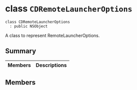 # class `CDRemoteLauncherOptions` 

```
class CDRemoteLauncherOptions
  : public NSObject
```  

A class to represent RemoteLauncherOptions.



## Summary

 Members                        | Descriptions                                
--------------------------------|---------------------------------------------

## Members